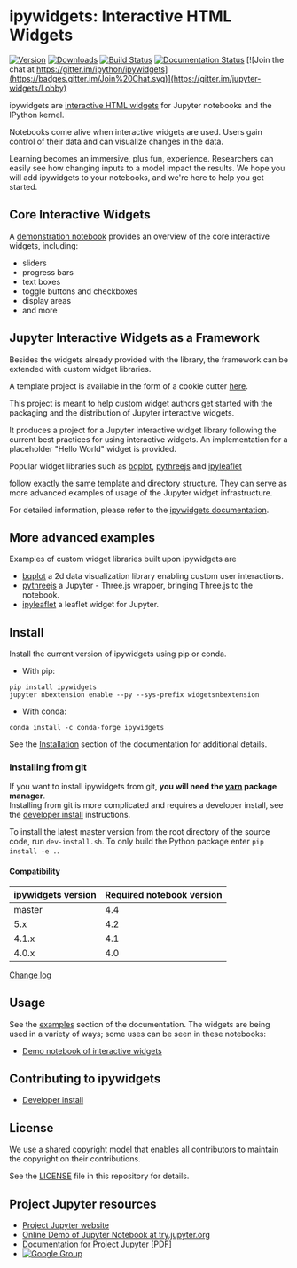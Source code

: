 # ipywidgets: Interactive HTML Widgets

[![Version](https://img.shields.io/pypi/v/ipywidgets.svg)](https://pypi.python.org/pypi/ipywidgets)
[![Downloads](https://img.shields.io/pypi/dm/ipywidgets.svg)](https://pypi.python.org/pypi/ipywidgets)
[![Build Status](https://travis-ci.org/jupyter-widgets/ipywidgets.svg?branch=master)](https://travis-ci.org/jupyter-widgets/ipywidgets)
[![Documentation Status](http://readthedocs.org/projects/ipywidgets/badge/?version=latest)](https://ipywidgets.readthedocs.io/en/latest/?badge=latest)
[![Join the chat at https://gitter.im/ipython/ipywidgets](https://badges.gitter.im/Join%20Chat.svg)](https://gitter.im/jupyter-widgets/Lobby)

ipywidgets are [interactive HTML widgets](https://github.com/jupyter-widgets/ipywidgets/blob/master/docs/source/examples/Index.ipynb)
for Jupyter notebooks and the IPython kernel.

Notebooks come alive when interactive widgets are used. Users gain control of
their data and can visualize changes in the data.

Learning becomes an immersive, plus fun, experience. Researchers can easily see
how changing inputs to a model impact the results. We hope you will add
ipywidgets to your notebooks, and we're here to help you get started.

## Core Interactive Widgets

A [demonstration notebook](https://github.com/jupyter-widgets/ipywidgets/blob/master/docs/source/examples/Index.ipynb) provides an overview of the core interactive widgets, including:

- sliders
- progress bars
- text boxes
- toggle buttons and checkboxes
- display areas
- and more

## Jupyter Interactive Widgets as a Framework

Besides the widgets already provided with the library, the framework can be
extended with custom widget libraries.

A template project is available in the form of a cookie cutter [here](https://github.com/jupyter/widget-cookiecutter).

This project is meant to help custom widget authors get started with the
packaging and the distribution of Jupyter interactive widgets.

It produces a project for a Jupyter interactive widget library following the
current best practices for using interactive widgets. An implementation for a
placeholder "Hello World" widget is provided.

Popular widget libraries such as
[bqplot](https://github.com/bloomberg/bqplot),
[pythreejs](https://github.com/jovyan/pythreejs) and
[ipyleaflet](https://github.com/ellisonbg/ipyleaflet)

follow exactly the same template and directory structure. They can serve as
more advanced examples of usage of the Jupyter widget infrastructure.

For detailed information, please refer to the [ipywidgets documentation](https://ipywidgets.readthedocs.io/en/latest/).

## More advanced examples

Examples of custom widget libraries built upon ipywidgets are

- [bqplot](https://github.com/bloomberg/bqplot) a 2d data visualization library
  enabling custom user interactions.
- [pythreejs](https://github.com/jovyan/pythreejs) a Jupyter - Three.js wrapper,
  bringing Three.js to the notebook.
- [ipyleaflet](https://github.com/ellisonbg/ipyleaflet) a leaflet widget for Jupyter.

## Install

Install the current version of ipywidgets using pip or conda.

- With pip:

```
pip install ipywidgets
jupyter nbextension enable --py --sys-prefix widgetsnbextension
```

- With conda:

```
conda install -c conda-forge ipywidgets
```

See the [Installation](docs/source/user_install.md) section of the documentation for additional details.

### Installing from git

If you want to install ipywidgets from git, **you will need the 
[yarn](https://yarnpkg.com/) package manager**.  
Installing from git is more complicated and requires a developer install, see the [developer install](docs/source/dev_install.md) instructions.

To install the latest master version from the root directory of the source
code, run ``dev-install.sh``. To only build the Python package enter ``pip install -e .``.

#### Compatibility

| ipywidgets version  | Required notebook version |
| ------------------- | ------------------------- |
| master              | 4.4                       |
| 5.x                 | 4.2                       |
| 4.1.x               | 4.1                       |
| 4.0.x               | 4.0                       |

[Change log](docs/source/changelog.md)

## Usage

See the [examples](docs/source/examples.md) section of the documentation. The widgets are being used in a variety of ways; some uses can be seen in these notebooks:

- [Demo notebook of interactive widgets](https://github.com/jupyter-widgets/ipywidgets/blob/master/docs/source/examples/Index.ipynb)

## Contributing to ipywidgets

- [Developer install](docs/source/dev_install.md)

## License

We use a shared copyright model that enables all contributors to maintain the
copyright on their contributions.

See the [LICENSE](LICENSE) file in this repository for details.

## Project Jupyter resources

- [Project Jupyter website](https://jupyter.org)
- [Online Demo of Jupyter Notebook at try.jupyter.org](https://try.jupyter.org)
- [Documentation for Project Jupyter](https://jupyter.readthedocs.io/en/latest/index.html) [[PDF](https://media.readthedocs.org/pdf/jupyter/latest/jupyter.pdf)]
- [![Google Group](https://img.shields.io/badge/-Google%20Group-lightgrey.svg)](https://groups.google.com/forum/#!forum/jupyter)
